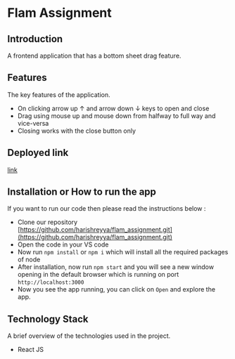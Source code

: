 # Flam Assignment

## Introduction
A frontend application that has a bottom sheet drag feature.
## Features
The key features of the application.

- On clicking arrow up &#8593; and arrow down &#8595; keys to open and close
- Drag using mouse up and mouse down from halfway to full way and vice-versa
- Closing works with the close button only

## Deployed link
[link](https://flam-nu.vercel.app)

## Installation or How to run the app
If you want to run our code then please read the instructions below :
- Clone our repository [https://github.com/harishreyya/flam_assignment.git](https://github.com/harishreyya/flam_assignment.git)
- Open the code in your VS code
- Now run `npm install` or `npm i` which will install all the required packages of node
- After installation, now run `npm start` and you will see a new window opening in the default browser which is running on port `http://localhost:3000`
- Now you see the app running, you can click on `Open` and explore the app.


## Technology Stack
A brief overview of the technologies used in the project.
- React JS

